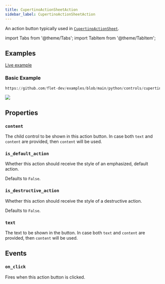 ```yaml
---
title: CupertinoActionSheetAction
sidebar_label: CupertinoActionSheetAction
---
```


An action button typically used in [`CupertinoActionSheet`](/docs/controls/cupertinoactionsheet).

import Tabs from '@theme/Tabs';
import TabItem from '@theme/TabItem';

## Examples

[Live example](https://flet-controls-gallery.fly.dev/buttons/cupertinoactionsheetaction)

### Basic Example


```python reference
https://github.com/flet-dev/examples/blob/main/python/controls/cupertino/cupertino-dialogs-alerts-panels/cupertino-action-sheet-example.py
```

 

<img src="/img/docs/controls/cupertino-action-sheet/basic-cupertino-action-sheet.png" className="screenshot-40"/>

## Properties

### `content`

The child control to be shown in this action button. In case both `text` and `content` are provided, then `content` will
be used.

### `is_default_action`

Whether this action should receive the style of an emphasized, default action.

Defaults to `False`.

### `is_destructive_action`

Whether this action should receive the style of a destructive action.

Defaults to `False`.

### `text`

The text to be shown in the button. In case both `text` and `content` are provided, then `content` will be used.

## Events

### `on_click`

Fires when this action button is clicked.
